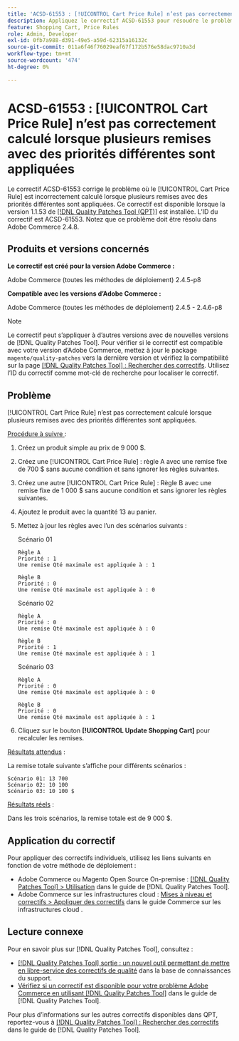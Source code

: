 ```yaml
---
title: 'ACSD-61553 : [!UICONTROL Cart Price Rule] n’est pas correctement calculé lorsque plusieurs remises avec des priorités différentes sont appliquées'
description: Appliquez le correctif ACSD-61553 pour résoudre le problème d’Adobe Commerce où le [!UICONTROL Cart Price Rule] est incorrectement calculé lorsque plusieurs remises avec des priorités différentes sont appliquées.
feature: Shopping Cart, Price Rules
role: Admin, Developer
exl-id: 0fb7a988-d391-49e5-a59d-62315a16132c
source-git-commit: 011a6f46f76029eaf67f172b576e58dac9710a3d
workflow-type: tm+mt
source-wordcount: '474'
ht-degree: 0%

---
```


# ACSD-61553 : [!UICONTROL Cart Price Rule] n’est pas correctement calculé lorsque plusieurs remises avec des priorités différentes sont appliquées

Le correctif ACSD-61553 corrige le problème où le [!UICONTROL Cart Price Rule] est incorrectement calculé lorsque plusieurs remises avec des priorités différentes sont appliquées. Ce correctif est disponible lorsque la version 1.1.53 de [[!DNL Quality Patches Tool (QPT)]](https://experienceleague.adobe.com/en/docs/commerce-operations/tools/quality-patches-tool/quality-patches-tool-to-self-serve-quality-patches) est installée. L’ID du correctif est ACSD-61553. Notez que ce problème doit être résolu dans Adobe Commerce 2.4.8.

## Produits et versions concernés

**Le correctif est créé pour la version Adobe Commerce :**

Adobe Commerce (toutes les méthodes de déploiement) 2.4.5-p8

**Compatible avec les versions d’Adobe Commerce :**

Adobe Commerce (toutes les méthodes de déploiement) 2.4.5 - 2.4.6-p8

>[!NOTE]
>
>Le correctif peut s’appliquer à d’autres versions avec de nouvelles versions de [!DNL Quality Patches Tool]. Pour vérifier si le correctif est compatible avec votre version d’Adobe Commerce, mettez à jour le package `magento/quality-patches` vers la dernière version et vérifiez la compatibilité sur la page [[!DNL Quality Patches Tool] : Rechercher des correctifs](https://experienceleague.adobe.com/tools/commerce-quality-patches/index.html). Utilisez l’ID du correctif comme mot-clé de recherche pour localiser le correctif.

## Problème

[!UICONTROL Cart Price Rule] n’est pas correctement calculé lorsque plusieurs remises avec des priorités différentes sont appliquées.

<u>Procédure à suivre </u> :

1. Créez un produit simple au prix de 9 000 $.
1. Créez une [!UICONTROL Cart Price Rule] : règle A avec une remise fixe de 700 $ sans aucune condition et sans ignorer les règles suivantes.
1. Créez une autre [!UICONTROL Cart Price Rule] : Règle B avec une remise fixe de 1 000 $ sans aucune condition et sans ignorer les règles suivantes.
1. Ajoutez le produit avec la quantité 13 au panier.
1. Mettez à jour les règles avec l’un des scénarios suivants :

   Scénario 01

       Règle A
       Priorité : 1
       Une remise Qté maximale est appliquée à : 1
       
       Règle B
       Priorité : 0
       Une remise Qté maximale est appliquée à : 0
   
   Scénario 02

       Règle A
       Priorité : 0
       Une remise Qté maximale est appliquée à : 0
       
       Règle B
       Priorité : 1
       Une remise Qté maximale est appliquée à : 1
   
   Scénario 03

       Règle A
       Priorité : 0
       Une remise Qté maximale est appliquée à : 0
       
       Règle B
       Priorité : 0
       Une remise Qté maximale est appliquée à : 1
   
1. Cliquez sur le bouton **[!UICONTROL Update Shopping Cart]** pour recalculer les remises.

<u>Résultats attendus</u> :

La remise totale suivante s’affiche pour différents scénarios :

    Scénario 01: 13 700
    Scénario 02: 10 100
    Scénario 03: 10 100 $

<u>Résultats réels</u> :

Dans les trois scénarios, la remise totale est de 9 000 $.

## Application du correctif

Pour appliquer des correctifs individuels, utilisez les liens suivants en fonction de votre méthode de déploiement :

* Adobe Commerce ou Magento Open Source On-premise : [[!DNL Quality Patches Tool] > Utilisation](/help/tools/quality-patches-tool/usage.md) dans le guide de [!DNL Quality Patches Tool].
* Adobe Commerce sur les infrastructures cloud : [Mises à niveau et correctifs > Appliquer des correctifs](https://experienceleague.adobe.com/docs/commerce-cloud-service/user-guide/develop/upgrade/apply-patches.html) dans le guide Commerce sur les infrastructures cloud .

## Lecture connexe

Pour en savoir plus sur [!DNL Quality Patches Tool], consultez :

* [[!DNL Quality Patches Tool] sortie : un nouvel outil permettant de mettre en libre-service des correctifs de qualité](https://experienceleague.adobe.com/en/docs/commerce-operations/tools/quality-patches-tool/quality-patches-tool-to-self-serve-quality-patches) dans la base de connaissances du support.
* [Vérifiez si un correctif est disponible pour votre problème Adobe Commerce en utilisant [!DNL Quality Patches Tool]](/help/tools/quality-patches-tool/patches-available-in-qpt/check-patch-for-magento-issue-with-magento-quality-patches.md) dans le guide de [!DNL Quality Patches Tool].

Pour plus d’informations sur les autres correctifs disponibles dans QPT, reportez-vous à [[!DNL Quality Patches Tool] : Rechercher des correctifs](https://experienceleague.adobe.com/tools/commerce-quality-patches/index.html) dans le guide de [!DNL Quality Patches Tool].
